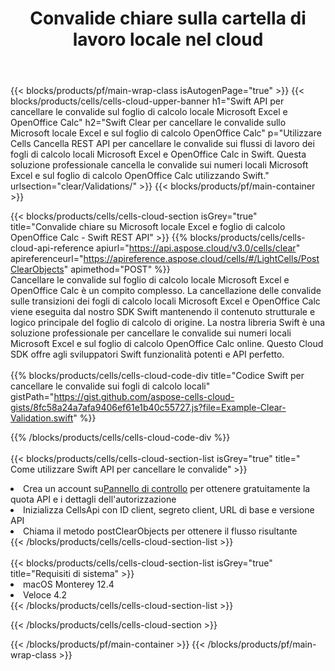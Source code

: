 ﻿---
title:  Convalide chiare sulla cartella di lavoro locale nel cloud
description: API e SDK cloud per cancellare le convalide su Microsoft Excel e OpenOffice Calc. Convalide chiare sui fogli di calcolo locali da parte del Cloud Cells API. L'SDK supporta tipi di linguaggi di sviluppo. Includono Android, C#, Go, Java, NodeJS, Perl, PHP, Python, Ruby e swift.
url: /it/swift/clear/validations/
---
{{< blocks/products/pf/main-wrap-class isAutogenPage="true" >}}
{{< blocks/products/cells/cells-cloud-upper-banner h1="Swift API per cancellare le convalide sul foglio di calcolo locale Microsoft Excel e OpenOffice Calc" h2="Swift Clear per cancellare le convalide sullo Microsoft locale Excel e sul foglio di calcolo OpenOffice Calc" p="Utilizzare Cells Cancella REST API per cancellare le convalide sui flussi di lavoro dei fogli di calcolo locali Microsoft Excel e OpenOffice Calc in Swift. Questa soluzione professionale cancella le convalide sui numeri locali Microsoft Excel e sul foglio di calcolo OpenOffice Calc utilizzando Swift." urlsection="clear/Validations/" >}}
{{< blocks/products/pf/main-container >}}

{{< blocks/products/cells/cells-cloud-section isGrey="true" title="Convalide chiare su Microsoft locale Excel e foglio di calcolo OpenOffice Calc - Swift REST API" >}}
{{% blocks/products/cells/cells-cloud-api-reference apiurl="https://api.aspose.cloud/v3.0/cells/clear" apireferenceurl="https://apireference.aspose.cloud/cells/#/LightCells/PostClearObjects" apimethod="POST" %}}
<br/>
Cancellare le convalide sul foglio di calcolo locale Microsoft Excel e OpenOffice Calc è un compito complesso. La cancellazione delle convalide sulle transizioni dei fogli di calcolo locali Microsoft Excel e OpenOffice Calc viene eseguita dal nostro SDK Swift mantenendo il contenuto strutturale e logico principale del foglio di calcolo di origine. La nostra libreria Swift è una soluzione professionale per cancellare le convalide sui numeri locali Microsoft Excel e sul foglio di calcolo OpenOffice Calc online. Questo Cloud SDK offre agli sviluppatori Swift funzionalità potenti e API perfetto.
<br/>
<br/>
{{% blocks/products/cells/cells-cloud-code-div title="Codice Swift per cancellare le convalide sui fogli di calcolo locali" gistPath="https://gist.github.com/aspose-cells-cloud-gists/8fc58a24a7afa9406ef61e1b40c55727.js?file=Example-Clear-Validation.swift" %}}
  
{{% /blocks/products/cells/cells-cloud-code-div %}}
<br/>
<br/>
{{< blocks/products/cells/cells-cloud-section-list isGrey="true" title=" Come utilizzare Swift API per cancellare le convalide" >}}
<li> Crea un account su<a href="https://dashboard.aspose.cloud/">Pannello di controllo</a> per ottenere gratuitamente la quota API e i dettagli dell'autorizzazione</li>
<li>Inizializza CellsApi con ID client, segreto client, URL di base e versione API</li>
<li>Chiama il metodo postClearObjects per ottenere il flusso risultante</li>
{{< /blocks/products/cells/cells-cloud-section-list >}}
<br/>
<br/>
{{< blocks/products/cells/cells-cloud-section-list isGrey="true" title="Requisiti di sistema" >}}
<li>macOS Monterey 12.4</li>
<li>Veloce 4.2</li>
{{< /blocks/products/cells/cells-cloud-section-list >}}

{{< /blocks/products/cells/cells-cloud-section >}}

{{< /blocks/products/pf/main-container >}}
{{< /blocks/products/pf/main-wrap-class >}}
